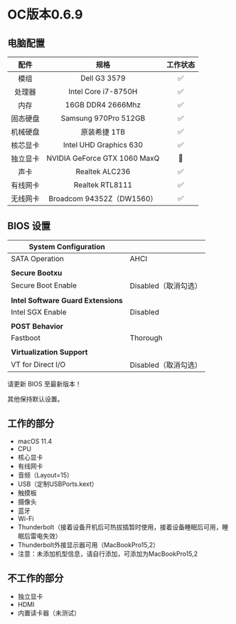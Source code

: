 # OC版本0.6.9

## 电脑配置

|   配件   |             规格              | 工作状态 |
| :------: | :---------------------------: | :------: |
|   模组   |         Dell G3 3579          |    ✅     |
|  处理器  | Intel Core i7-8750H |    ✅     |
|   内存   |    16GB DDR4 2666Mhz    |    ✅     |
| 固态硬盘 |   Samsung 970Pro 512GB   |    ✅     |
| 机械硬盘 |         原装希捷 1TB        |    ✅     |
| 核芯显卡 |    Intel UHD Graphics 630    |    ✅     |
| 独立显卡 |  NVIDIA GeForce GTX 1060 MaxQ  |    🚫     |
|   声卡   |        Realtek ALC236         |    ✅     |
| 有线网卡 |        Realtek RTL8111        |    ✅     |
| 无线网卡 |     Broadcom 94352Z（DW1560）     |  ✅  |

## BIOS 设置

| **System Configuration** |      |
| --- | --- |
| SATA Operation       | AHCI |
|                      |      |
| **Secure Bootxu**   |      |
| Secure Boot Enable   | Disabled（取消勾选） |
|  |                    |
| **Intel Software Guard Extensions** |                    |
| Intel SGX Enable | Disabled           |
|  |                    |
| **POST Behavior** |                    |
| Fastboot | Thorough           |
|  |                    |
| **Virtualization Support** |                    |
| VT for Direct I/O | Disabled（取消勾选） |

请更新 BIOS 至最新版本！

其他保持默认设置。

## 工作的部分

- macOS 11.4
- CPU
- 核心显卡
- 有线网卡
- 音频（Layout=15）
- USB（定制USBPorts.kext）
- 触摸板
- 摄像头
- 蓝牙
- Wi-Fi
- Thunderbolt（接着设备开机后可热拔插暂时使用，接着设备睡眠后可用，睡眠后雷电失效）
- Thunderbolt外接显示器可用（MacBookPro15,2）
- 注意：未添加机型信息，请自行添加，可添加为MacBookPro15,2

## 不工作的部分

- 独立显卡
- HDMI
- 内置读卡器（未测试）